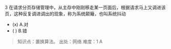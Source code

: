 3
在请求分页存储管理中，从主存中刚刚移走某一页面后，根据请求马上又调进该页，这种反复调进调出的现象，称为系统颠簸，也叫系统抖动
- (x) A.对 
- ( ) B.错

> 知识点：置换算法。
> 出处：网络
> 难度：1
> A
